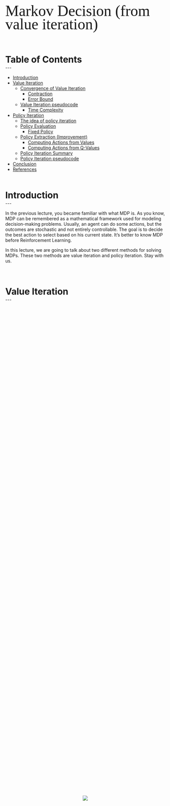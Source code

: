 <div style="direction:ltr;line-height:300%;">
	<font face="XB Niloofar" size=20>
        Markov Decision (from value iteration)
    </font>
    </div>

<br/>

<br/>

<h1> Table of Contents </h1>
---

- [Introduction](#introduction)
- [Value Iteration](#value_iteration)
    - [Convergence of Value Iteration](#vi_convergence)
        - [Contraction](#vi_cont)
        - [Error Bound ](#vi_error)
    - [Value Iteration pseudocode](#vi_code)
        - [Time Complexity](#time_vi)
- [Policy Iteration](#pi)
    - [The idea of policy iteration](#pi_id)
    - [Policy Evaluation](#pe)
        - [Fixed Policy](#fp)
    - [Policy Extraction (Improvement)](#pex)
        - [Computing Actions from Values](#pi_cafv)
        - [Computing Actions from Q-Values](#pi_cafq)
    - [Policy Iteration Summary](#pis)
    - [Policy Iteration pseudocode](#pi_code)
- [Conclusion](#conclusion)
- [References](#references)

<br/>

<div id='introduction'><h1> Introduction </h1></div>
---

<br/>

In the previous lecture, you became familiar with what MDP is. As you know, MDP can be remembered as a mathematical framework used for modeling decision-making problems. Usually, an agent can do some actions, but the outcomes are stochastic and not entirely controllable. The goal is to decide the best action to select based on his current state. It’s better to know MDP before Reinforcement Learning.

In this lecture, we are going to talk about two different methods for solving MDPs. These two methods are value iteration and policy iteration. Stay with us.


<br/>

<div id='value_iteration'><h1> Value Iteration </h1></div>
---

<br/>
<html>
<head>
    <meta content="width=device-width, initial-scale=1" name="viewport" />
    <style>
                * {
                    margin: 0;
                    padding: 0;
                }
                .center-fit {
                        max-width: 400px;
                        max-height: 100vh;
                        margin: auto;
                }
                .imgbox {
                    height: 80%;
                    display: grid;
                }
                @media only screen and (max-width: 450px) and (min-width: 0px) {
                    .center-fit {
                        max-width: 100%;
                        max-height: 100vh;
                        margin: auto;
                    }
                    .imgbox {
                        height: 50%;
                        display: grid;
                    }
                }
    </style>
</head>
<body>
    <div class="imgbox">
        <img class="center-fit" src='./images/value_iteration.png'>
    </div>
</body>
</html>
<br/>

The Bellman equation is the basis of the **value iteration** algorithm for solving MDPs. We would like to solve these simultaneous equations to find the utilities. One thing to try is an iterative approach. We start with arbitrary initial values for the utilities, calculate the right-hand side of the equation, and plug it into the left-hand side. Thereby updating the utility of each state from the utilities of its neighbors. We repeat this until we reach an equilibrium.

Let $U_{i}$ be a utility function that $U_{i}(s)$ gives the utility value for state s at the $i$th iteration. The iteration step, called a **Bellman update**, looks like this:   

$$
U_{i+1}(s) = \max_{a \in A(s)} \sum_{s^\prime}^{} P(s^{\prime}|s,a)[R(s,a,s^{\prime})+\gamma U_{i}(s^{\prime})]
$$     
where the update is assumed to be applied simultaneously to all the states at each iteration. If we apply the Bellman update infinitely often, we are guaranteed to reach an equilibrium, In fact, they are also the unique solutions, and the corresponding policy is optimal.

<br/>

<div id='vi_convergence' style="color:#33013d;"><h2> Convergence of Value Iteration </h2></div>


<br/>

Suppose we view the Bellman update as an operator $B:\mathbb{R}^{\lvert S\lvert}\rightarrow \mathbb{R}^{\lvert S\lvert}$ that maps functions to functions. Then as a result of Bellman equation $U^{\star} = B U^{\star}$ that $U^{\star}$ is the optimal utility function and the Bellman update equation can be written as $U_{i+1} = B U_{i}$.

<br/>

> <div id='vi_cont' style="color:#4d025c;"><h3><i>Contraction</i></h3></div>

The basic concept used in showing that value iteration converges is the notion of a **contraction**. An important fact about the Bellman operator is that it's contraction. An operator $f:\mathbb{R}^{n}\rightarrow \mathbb{R}^{n}$ is said to be a $\alpha$-contraction if $\alpha \in (0,1)$ and    

$$
\forall x,y \in \mathbb{R}^{n}, \quad \Vert f(x)-f(y)\Vert \leq \alpha \Vert x-y \Vert
$$    
The **Banach fixed-point** theorem guarantees that if $f$ is a contraction, then $f$ has a unique
fixed point($x$ is a fixed point of the $f$ if $f(x) = x$) $x^\star \in \mathbb{R}^{n}$ satisfying    

$$
x^\star = f(x^\star) = lim_{k \to \infty} f^{k}(x) \quad \forall x \in \mathbb{R}^{n}
$$      
where $f^{k+1}(x) = f(f^{k}(x))$ for $k > 0$ and $f^{1}(x) = f(x)$.    

Hence, two important properties of contractions are
- A contraction has only one fixed point; if there were two fixed points, they would not get closer together when the function was applied, so it would not be a contraction.
- When the operator is applied to any argument, the output must get closer to the fixed point (because the fixed point does not move), so repeated application of a contraction always reaches the fixed point in the limit.

We will use the **max norm** to measure distances between utility functions:      

$$      
\Vert U\Vert = \max_{s} \lvert U(s)\lvert
$$     
Now, we want to prove that the Bellman operator is $\gamma -contraction$ in the max norm. To prove this, we use the
following Lemma:

$$
\lvert \max_{x} f(x) - \max_{x} g(x) \lvert \leq \max_{x} \lvert f(x) - g(x) \lvert
$$     
To see this, suppose $\max_{x} f(x) > \max_{x} g(x)$ (the other case is symmetric) and let $b = \underset{x}{\operatorname{argmax}} f(x)$. Then    

$$
\begin{aligned}
\lvert \max_{x} f(x) - \max_{x} g(x) \lvert & = f(b) - \max_{x} g(x) \\\\
& \leq f(b) - g(b) \\\\
& \leq \max_x (f(x) - g(x)) = \max_{x} \lvert f(x) - g(x) \lvert\\\\
\Rightarrow \lvert \max_{x} f(x) - \max_{x} g(x) \lvert & \leq \max_{x} \lvert f(x) - g(x) \lvert
\end{aligned}
$$

Let $U_i$ and $U^{\prime}_{i}$ be any two utility functions. Then we have     

$$
\begin{aligned}
\Vert B U_i - B U_{i}^{\prime}\Vert & = \max_{s} \lvert B U_{i}(s) - B U_{i}^{\prime}(s) \lvert \\\\
& = \max_{s} \Big \lvert \max_{a \in A(s)} \sum_{s^\prime}^{} P(s^{\prime}|s,a)[R(s,a,s^{\prime})+\gamma U_{i}(s^{\prime})] - \max_{a \in A(s)} \sum_{s^\prime}^{} P(s^{\prime}|s,a)[R(s,a,s^{\prime})+\gamma U_{i}^{\prime}(s^{\prime})] \Big \lvert \\\\
& \leq \max_{s} \max_{a \in A(s)} \Big \lvert \sum_{s^\prime}^{} P(s^{\prime}|s,a)[R(s,a,s^{\prime})+\gamma U_{i}(s^{\prime})] - \sum_{s^\prime}^{} P(s^{\prime}|s,a)[R(s,a,s^{\prime})+\gamma U_{i}^{\prime}(s^{\prime})] \Big \lvert & (Lemma)\\\\
& = \max_{s} \max_{a \in A(s)} \Big \lvert \gamma \sum_{s^\prime}^{} P(s^{\prime}|s,a)[U_{i}(s^{\prime}) - U_{i}^{\prime}(s^{\prime})] \Big \lvert \\\\
& \leq \max_{s} \max_{a \in A(s)} \Big \lvert \gamma \Big (\sum_{s^\prime}^{} (P(s^{\prime}|s,a)\Big ) \max_{s^\prime} \Big ( U_{i}(s^{\prime}) - U_{i}^{\prime}(s^{\prime}) \Big )\Big \lvert \\\\
& = \Big \lvert \gamma \max_{s^\prime} \Big ( U_{i}(s^{\prime}) - U_{i}^{\prime}(s^{\prime}) \Big )\Big \lvert \\\\
& \leq \gamma \max_{s^\prime} \Big \lvert U_{i}(s^{\prime}) - U_{i}^{\prime}(s^{\prime}) \Big \lvert \\\\
\Rightarrow \Vert B U_i - B U_{i}^{\prime}\Vert & \leq \gamma \Big \Vert U_{i} - U_{i}^{\prime}\Big \Vert
\end{aligned}
$$

That is, the Bellman operator is $\gamma -contraction$ on the space of utility functions. The fixed point of the Bellman operator is $U^{\star}$. Hence, from the properties of contractions in general, it follows that value iteration always converges to $U^{\star}$ whenever $\gamma < 1$.

<br/>

> <div id='vi_error' style="color:#4d025c;"><h3><i>Error Bound</i></h3></div>

We can't have $\infty$ iterations to converges to $U^{\star}$. If we view $\Vert U_{i+1} - U^{\star} \Vert$ as the error, we want to relate a bound for error to a bound for $\Vert U_{i+1} - U_{i} \Vert$. If $\Vert U_{i+1} - U_{i} \Vert \leq \delta$ we have     

$$
\begin{aligned}
\Vert U_{i+1} - U^{\star} \Vert & = \max_{s} \lvert U_{i+1}(s) - U^{\star}(s) \lvert \\\\  
& = \max_{s} \Big \lvert (U_{i+1}(s) - U_{i+2}(s)) + (U_{i+2}(s) - U_{i+3}(s)) + ...\Big \lvert \\\\
& \leq \max_{s} \Big ( \lvert U_{i+1}(s) - U_{i+2}(s)\lvert + \lvert U_{i+2}(s) - U_{i+3}(s)\lvert + ...  \Big ) \\\\
& \leq \max_{s} \lvert U_{i+1}(s) - U_{i+2}(s)\lvert + \max_{s} \lvert U_{i+2}(s) - U_{i+3}(s)\lvert + ... \\\\
& =  \Vert B U_{i} - B U_{i+1}\Vert + \Vert B U_{i+1} - B U_{i+2}\Vert + ... \\\\
& \leq \gamma \Vert U_{i} - U_{i+1}\Vert + \gamma^{2} \Vert U_{i} - U_{i+1}\Vert + ... \\\\
& = \frac{\gamma}{1 - \gamma} \Vert U_{i} - U_{i+1}\Vert & \text{for } \gamma < 1\\\\
& \leq \frac{\gamma}{1 - \gamma} \delta
\end{aligned}
$$
Thus, if $\delta \leq \frac{1 - \gamma}{\gamma} \epsilon$, then $\Vert U_{i+1} - U^* \Vert \leq \epsilon$.

<br/>

<div id='vi_code' style="color:#33013d;"><h2> Value Iteration pseudocode </h2></div>

<br/>

**function** Value-Iteration(MDP,$\epsilon$) returns a utility function     
&emsp; **inputs**: MDP, an MDP with states $S$ , actions $A(s)$, transition model $P(s^{\prime}|s,a)$,     
&emsp; &emsp; &emsp; &emsp; &emsp; rewards $R(s,a,s^{\prime})$, discount $\gamma$     
&emsp; &emsp; &emsp; &emsp; $\epsilon$, the maximum error allowed in the utility of any state      
&emsp; **local variables**: $U$, $U^{\prime}$, utility functions for states in S, initially zero for all states      
&emsp; &emsp; &emsp; &emsp; &emsp; &emsp; &emsp; &emsp; $\delta$, the maximum relative change in the utility of any state      
&emsp; **repeat**       
&emsp; &emsp; &emsp; $U \leftarrow U^{\prime}$;$\delta \leftarrow 0$       
&emsp; &emsp; **for each** state s **in** S **do**       
&emsp; &emsp; &emsp; $U^{\prime}(s) \leftarrow \max_{a \in A(s)} \sum_{s^\prime}^{} P(s^{\prime}|s,a)[R(s,a,s^{\prime})+\gamma U(s^{\prime})]$      
&emsp; &emsp; &emsp; **if** &nbsp; $\lvert U^{\prime}(s) - U(s)\lvert > \delta$ &nbsp; **then** &nbsp;  $\delta \leftarrow \lvert U^{\prime}(s) - U(s)\lvert$      
&emsp; **until** $\delta \leq \frac{1 - \gamma}{\gamma} \epsilon$      
&emsp; **return** $U$

<br/>

> <div id='time_vi' style="color:#4d025c;"><h3><i>Time Complexity</i></h3></div>

We want to calculate the number of iterations required to reach an error of at most $\epsilon$. Suppose that the rewards are bounded by $\pm R_{max}$. if $\gamma < 1$ we have     

$$
\begin{aligned}
U(s0,a0,s1,...) & = \sum_{t=0}^{\infty} \gamma^{t} R(s_{t},a_{t},s_{t+1}) \\\\
& \leq \sum_{t=0}^{\infty} \gamma^{t} R_{max} \\\\
U(s) & \leq \frac{R_{max}}{1-\gamma} 
\end{aligned}
$$

If we run for $N$ iterations, we have
$$
\begin{aligned}
\Vert U_{N} - U^* \Vert & = \Vert B U_{N-1} - B U^{\star} \Vert \\\\
& \leq \gamma \Vert U_{N-1} - U^{\star} \Vert \\\\
& = \gamma \Vert B U_{N-2} - B U^{\star} \Vert \\\\
& \leq \gamma^{2} \Vert U_{N-2} - U^{\star} \Vert \\\\
& \leq \gamma^{N} \Vert U_{0} - U^{\star} \Vert \\\\
& = \gamma^{N} \Vert U^{\star} \Vert & \forall s \text{ } U_{0}(s) = 0 \\\\
& \leq \gamma^{N} \frac{R_{max}}{1-\gamma}
\end{aligned}
$$

if $\gamma^{N} \frac{R_{max}}{1-\gamma} \leq \epsilon$, then $\Vert U_{N} - U^{\star} \Vert \leq \epsilon$. Thus
$$
N = \Big \lceil \frac{\log{(\frac{R_{max}}{\epsilon (1-\gamma)})}}{\log{(\frac{1}{\gamma})}} \Big \rceil
$$

$N$ does not depend much on the ratio $\frac{\epsilon}{R_{max}}$ because value iteration converges exponentially fast but $N$ grows rapidly as $\gamma$ becomes close to 1. We can get fast convergence if we make $\gamma$ small.

<html>
<head>
    <meta content="width=device-width, initial-scale=1" name="viewport" />
    <style>
                * {
                    margin: 0;
                    padding: 0;
                }
                .center-fit {
                        max-width: 300px;
                        max-height: 100vh;
                        margin: auto;
                }
                .imgbox {
                    height: 80%;
                    display: grid;
                }
                @media only screen and (max-width: 450px) and (min-width: 0px) {
                    .center-fit {
                        max-width: 100%;
                        max-height: 100vh;
                        margin: auto;
                    }
                    .imgbox {
                        height: 40%;
                        display: grid;
                    }
                }
    </style>
</head>
<body>
    <div class="imgbox">
        <img class="center-fit" src='./images/value_iteration_numbers.png'>
    </div>
</body>
</html>

Figure shows how $N$ varies with $\gamma$, for different values of the ratio $c = \frac{2\epsilon}{R_{max}}$. 

Time complexity of each iteration of value iteration is $O(\lvert S\rvert^{2} \lvert A\rvert)$. Thus, time complexity of value iteration is $O \Big (\lvert S\rvert^{2} \lvert A\rvert \Big \lceil \frac{\log{(\frac{R_{max}}{\epsilon (1-\gamma)})}}{\log{(\frac{1}{\gamma})}} \Big \rceil \Big )$

<br/>

<div id='pi'><h1>Policy Iteration</h1></div>
---
<br/>

In the previous section, we observed that it is possible to get an optimal policy even when the utility function estimate is inaccurate.
If one action is clearly better than all others, then the exact magnitude of the utilities on the states involved need not be precise. 
This insight suggests an alternative way to find optimal policies.
Policy iteration is a different approach to find the optimal policy for given states and actions.

<br/>
<div id='pi_id' style="color:#33013d;"><h2>The idea of policy iteration</h2></div>
<br/>

Once a policy, $\pi_0$ (could be initialized random), has been improved using $U^{\pi_0}$ to yield a better policy, $\pi_1$, we can then compute $U^{\pi_1}$ and improve it again to yield an even better $\pi_2$. We can thus obtain a sequence of monotonically improving policies and value functions.

Each policy is guaranteed to be a strict improvement over the previous one (unless it is already optimal). Because a finite MDP has only a finite number of policies, this process must converge to an optimal policy and optimal value function in a finite number of iterations.

<br/>

<div id='pe' style="color:#33013d;"><h2>Policy Evaluation</h2></div>

<br/>
<html>
<head>
    <meta content="width=device-width, initial-scale=1" name="viewport" />
    <style>
                * {
                    margin: 0;
                    padding: 0;
                }
                .center-fit {
                        max-width: 300px;
                        max-height: 100vh;
                        margin: auto;
                }
                .imgbox {
                    height: 80%;
                    display: grid;
                }
                @media only screen and (max-width: 450px) and (min-width: 0px) {
                    .center-fit {
                        max-width: 100%;
                        max-height: 100vh;
                        margin: auto;
                    }
                    .imgbox {
                        height: 40%;
                        display: grid;
                    }
                }
    </style>
</head>
<body>
    <div class="imgbox">
        <img class="center-fit" src='./images/policy_evaluation.png'>
    </div>
</body>
</html>

<br/>

> <div id='fp' style="color:#4d025c;"><h3><i>Fixed Policy</i></h3></div>

Back to expectimax tree, there was different actions for node s, so we had different choices; but if the policy is fixed ($\pi(s)$), there is only one fixed action for the node s. This cause an important change in Bellman equation: there will be no need to take maximum in the equation.

$$
U_{k}^{\pi}(s) \leftarrow \Sigma_{s'} {P(s^{\prime}|s,\pi(s))} \Big [R(s,\pi(s),s') + {\gamma}U^{\pi}_{k}(s') \Big]
$$

<br/>

<html>
<head>
    <meta content="width=device-width, initial-scale=1" name="viewport" />
    <style>
                * {
                    margin: 0;
                    padding: 0;
                }
                .center-fit {
                        max-width: 600px;
                        max-height: 100vh;
                        margin: auto;
                }
                .imgbox {
                    height: 80%;
                    display: grid;
                }
                @media only screen and (max-width: 450px) and (min-width: 0px) {
                    .center-fit {
                        max-width: 100%;
                        max-height: 100vh;
                        margin: auto;
                    }
                    .imgbox {
                        height: 40%;
                        display: grid;
                    }
                }
    </style>
</head>
<body>
    <div class="imgbox">
        <img class="center-fit" src='./images/fixed_policy2.png'>
    </div>
</body>
</html>


**Idea:** Calculate values for the fixed policy:

$U_0^\pi=0$

$U_{k+1}^{\pi}(s) \leftarrow \Sigma_{s'} {P(s^{\prime}|s,\pi(s))} \Big [R(s,\pi(s),s') + {\gamma}U^{\pi}_{k}(s') \Big]$

**Efficiency:** for each state we compute all the calculation which is the above equation. Thus order is $O(\lvert S\rvert^{2})$ per interation.

<br/>

<div id='pex' style="color:#33013d;"><h2>Policy Extraction (Improvement)</h2></div>

<br/>

<html>
<head>
    <meta content="width=device-width, initial-scale=1" name="viewport" />
    <style>
                * {
                    margin: 0;
                    padding: 0;
                }
                .center-fit {
                        max-width: 300px;
                        max-height: 100vh;
                        margin: auto;
                }
                .imgbox {
                    height: 80%;
                    display: grid;
                }
                @media only screen and (max-width: 450px) and (min-width: 0px) {
                    .center-fit {
                        max-width: 100%;
                        max-height: 100vh;
                        margin: auto;
                    }
                    .imgbox {
                        height: 40%;
                        display: grid;
                    }
                }
    </style>
</head>
<body>
    <div class="imgbox">
        <img class="center-fit" src='./images/policy_extraction.png'>
    </div>
</body>
</html>


<br/>

> <div id='pi_cafv' style="color:#4d025c;"><h3><i>Computing Actions from Values</i></h3></div>

Assume we have the optimal values $U^{\star}(s)$.

We need to do a mini-expectimax.

$$\pi^{\star}(s)=\underset{a}{\operatorname{argmax}} \Sigma_{s'} {P(s^{\prime}|s,a)} \Big [R(s,a,s') + {\gamma}U^{\star}(s') \Big]$$

This is called policy extraction, since it gets the policy implied by the values


<br/>

> <div id='pi_cafq' style="color:#4d025c;"><h3><i>Computing Actions from Q-Values</i></h3></div>

Assume we have the optimal Q-values.

This is kind of one-step expectimax with assumption that terminal values $U^\pi_k(s)$ are less or equal than result value from bellman equation. so we can conclude that new policy is better than the previous one.

The action is completely trivial.

$$\pi^{\star}(s)=\underset{a}{\operatorname{argmax}} Q^{\star}(s,a)$$


**Comparison:**
actions are easier to select from q-values than values.

**Efficiency:**
for each state we compute all the calcaulations and take max on different actions. so order is $O(\lvert S\rvert^{2} \lvert A\rvert)$ in one-step.

<br/>

<div id='pis' style="color:#33013d;"><h2>Policy Iteration Summary</h2></div>

<br/>

<html>
<head>
    <meta content="width=device-width, initial-scale=1" name="viewport" />
    <style>
                * {
                    margin: 0;
                    padding: 0;
                }
                .center-fit {
                        max-width: 300px;
                        max-height: 100vh;
                        margin: auto;
                }
                .imgbox {
                    height: 80%;
                    display: grid;
                }
                @media only screen and (max-width: 450px) and (min-width: 0px) {
                    .center-fit {
                        max-width: 100%;
                        max-height: 100vh;
                        margin: auto;
                    }
                    .imgbox {
                        height: 40%;
                        display: grid;
                    }
                }
    </style>
</head>
<body>
    <div class="imgbox">
        <img class="center-fit" src='./images/policy_iteration.png'>
    </div>
</body>
</html>

The policy iteration algorithm alternates the following two steps, beginning from some initial policy $\pi_0$

- **Policy evaluation**

    Calculate utilities for some fixed policy (not optimal
    utilities!) until convergence.
    
    For fixed current policy $\pi$, find values with policy evaluation:
    
$$U_{k+1}^{\pi_{i}}(s) \leftarrow \Sigma_{s'} {P(s^{\prime}|s,\pi_{i}(s))} \Big [R(s,\pi_{i}(s),s') + {\gamma}U^{\pi_{i}}_{k}(s') \Big]$$


- **Policy improvement**

    Update policy using one-step look-ahead with resulting
    converged (but not optimal!) utilities as future values.
    It is an one-step algorithm.
    
    For fixed values, get a better policy using policy extraction:

$$\pi_{i+1}(s)= \underset{a}{\operatorname{argmax}} \Sigma_{s'} {P(s^{\prime}|s,a)} \Big [R(s,a,s') + {\gamma}U^{\pi_{i}}(s') \Big]$$

- **Repeat steps until policy converges**
    
    The algorithm terminates when the policy improvement step yields no change in the utilities.
    
    At this point, we know that the utility function ${U_i}$ is a fixed point of the Bellman update, so it is a solution to the Bellman equations, and ${\pi_i}$ must be an optimal policy.
    
    Because there are only finitely many policies for a finite state space, and each iteration can be shown to yield a better policy, policy iteration must terminate.


**Terminate condition:** 

When algorithm stops changing utility, because we know that the utility function ${U_i}$ is a fixed point of the Bellman update, we conclude that it is a solution to the Bellman equations, and ${\pi_i}$ must be an optimal policy.


<br/>

<div id='pi_code' style="color:#33013d;"><h2> Policy-Iteration pseudocode </h2></div>

<br/>

**function** Q-Value(MDP, $s, a, U$) **returns** a utility value <br/>
&emsp; $\Sigma_{s'} {P(s^{\prime}|s,a)} \Big [R(s,a,s') + {\gamma}U^{\star}(s') \Big]$

<br/>

**function** Policy-Evaluation($\pi, U$, MDP) **returns** a utility function <br/>
&emsp; **inputs**: MDP, an MDP with states $S$ , actions $A(s)$, transition model $P(s^{\prime}|s,a)$,     
&emsp; &emsp; &emsp; &emsp; &emsp; rewards $R(s,a,s^{\prime})$, discount $\gamma$     
&emsp; &emsp; &emsp; &emsp; &emsp; $U$, $U^{\prime}$, utility functions for states in S with policy $\pi$   
&emsp; &emsp; &emsp; &emsp; &emsp; $\delta$, the maximum relative change in the utility of any state      
&emsp; **repeat**       
&emsp; &emsp; &emsp; $U \leftarrow U^{\prime}$;$\delta \leftarrow 0$       
&emsp; &emsp; &emsp;**for each** state s **in** S **do**       
&emsp; &emsp; &emsp; &emsp; $U^{\prime}(s) \leftarrow \sum_{s^\prime}^{} P(s^{\prime}|s,a)[R(s,a,s^{\prime})+\gamma U(s^{\prime})]$      
&emsp; &emsp; &emsp; &emsp; **if** &nbsp; $\lvert U^{\prime}(s) - U(s)\lvert > \delta$ &nbsp; **then** &nbsp;  $\delta \leftarrow \lvert U^{\prime}(s) - U(s)\lvert$      
&emsp; **until** $\delta \leq \frac{1 - \gamma}{\gamma} \epsilon$      
&emsp; **return** $U$

<br/>

**function** Policy-Iteration(MDP) **returns** a utility function     
&emsp; **inputs**: MDP, an MDP with states $S$ , actions $A(s)$, transition model $P(s^{\prime}|s,a)$,     
&emsp; &emsp; &emsp; &emsp; $U$ , a vector of utilities for states in $S$, initially zero      
&emsp; &emsp; &emsp;&emsp; &emsp; &emsp; &emsp; &emsp; $\pi$, a policy vector indexed by state, initially random     
&emsp; **repeat**      
&emsp; &emsp; $U \leftarrow $ Policy-Evaluation($\pi$, $U$, MDP)      
&emsp; &emsp; $unchanged? \leftarrow$ true     
&emsp; &emsp; **for each** state s **in** S **do** <br/>
&emsp; &emsp; &emsp; $a^{\star} \leftarrow \underset{a \in A(s)}{\operatorname{argmax}}$ Q-Value(MDP, $s, a, U$)<br/>
&emsp; &emsp; &emsp; **if** &nbsp; $\max\limits_{a \in A(s)}$ Q-Value(MDP, $s, a^{\star}, U$) $>$ Q-Value(MDP, $s, \pi[s], U$) &nbsp; **then** &nbsp;  **do**      
&emsp; &emsp; &emsp; &emsp; $\pi[s] \leftarrow a^{\star}$     
&emsp; &emsp; &emsp; &emsp; $unchanged? \leftarrow$ false     
&emsp; **until** $unchanged?$     
&emsp; **return** $\pi$


**Optimality:**
Policy iteration is optimal

**Convergence:**
Can converge mush faster under some condition

**Efficiency:**
$O(\lvert S\rvert^{2} \lvert A\rvert)=O(\lvert S\rvert^{2})+O(\lvert S\rvert^{2} \lvert A\rvert)$ which are orders of policy evaluation and policy improvement. 

<br/>

<div id="conclusion"><h1> Conclusion </h1></div>
---
<br/>

These two methods are compared and summarized in this section. In general, both are kinds of dynamic programming algorithms and guarantee convergence. As you see, in both you must use Bellman equations.

In policy iteration, you start with a random policy, then in several steps, you update utilities with a fixed policy. We called this part policy evaluation. $O(|S|^ 2)$ time required per iteration. Next, you must go to the policy improvement phase. it takes $O(|S|^ 2|A|)$ time. You find a better policy using a one-step look-ahead. If the policy doesn’t change, it means you reach the optimal answer.

In value iteration, you start with a random value function. In each step, you improve the values and (implicitly) the policy together. We don't care much about policy apparently, but taking maximum action will improve it as well.

The value iteration algorithm is more straightforward to understand as you only have to do one thing in each step. On the other hand, in practical terms, often policy iteration algorithm converges within fewer iterations and is much faster. Maximum selection in the value iteration is not here and it has a great impact on this fact. In theory, however, policy iteration must takes the same number of iterations as value iteration in the worst case. They differ only in whether we plug in a fixed policy or max over action

Each of them has its cons and pros. Depending on the situation you can choose each of them, but policy iteration is more commonly used.

In the next part, you will face reinforcement learning. The biggest change in RL is that we are unaware of R(s,a,s') and P(s'|s,a) and we have to do some actions to find or estimate them.

<html>
<head>
    <meta content="width=device-width, initial-scale=1" name="viewport" />
    <style>
                * {
                    margin: 0;
                    padding: 0;
                }
                .center-fit {
                        max-width: 800px;
                        max-height: 100vh;
                        margin: auto;
                }
                .imgbox {
                    height: 80%;
                    display: grid;
                }
                @media only screen and (max-width: 450px) and (min-width: 0px) {
                    .center-fit {
                        max-width: 100%;
                        max-height: 100vh;
                        margin: auto;
                    }
                    .imgbox {
                        height: 40%;
                        display: grid;
                    }
                }
    </style>
</head>
<body>
    <div class="imgbox">
        <img class="center-fit" src='images/MDP_vs_RL2.jpg'>
    </div>
</body>
</html>
<br/>

<div id='references'><h1> References </h1></div>
---
<br/>

+ AI course teached by Dr. Rohban at Sharif University of Technology, Fall 2021
+ Russell, S. J., Norvig, P., &amp; Davis, E. (4th. Ed). Artificial Intelligence: A modern approach. Pearson Educación. 
+ [Geeks For Geeks](https://www.geeksforgeeks.org)
+ [Towards Data Science](https://towardsdatascience.com)
+ [ai.stanford.edu](https://ai.stanford.edu/~gwthomas/notes/mdps.pdf)
+ [ai.berkeley.edu](http://ai.berkeley.edu)
